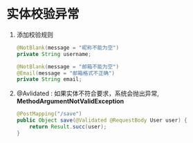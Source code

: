 # 实体校验异常



1. 添加校验规则

    ```java
    @NotBlank(message = "昵称不能为空")
    private String username;
    
    @NotBlank(message = "邮箱不能为空")
    @Email(message = "邮箱格式不正确")
    private String email;
    ```

2. @Avlidated : 如果实体不符合要求，系统会抛出异常, **MethodArgumentNotValidException**

    ```java
    @PostMapping("/save")
    public Object save(@Validated @RequestBody User user) {
        return Result.succ(user);
    }
    ```

    